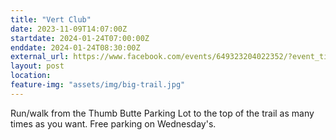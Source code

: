 ```yaml
---
title: "Vert Club"
date: 2023-11-09T14:07:00Z
startdate: 2024-01-24T07:00:00Z
enddate: 2024-01-24T08:30:00Z
external_url: https://www.facebook.com/events/649323204022352/?event_time_id=649324590688880
layout: post
location: 
feature-img: "assets/img/big-trail.jpg"
---
```


Run/walk from the Thumb Butte Parking Lot to the top of the trail as many times as you want.  Free parking on Wednesday's.<br>
  <br>
  

